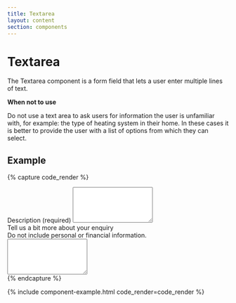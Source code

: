 ```yaml
---
title: Textarea
layout: content
section: components
---
```


# Textarea

The Textarea component is a form field that lets a user enter multiple lines of text.

**When not to use**

Do not use a text area to ask users for information the user is unfamiliar with, for example: the type of heating system in their home. In these cases it is better to provide the user with a list of options from which they can select.


## Example

{% capture code_render %}
<div class="form-group mb-4">
  <label for="exampleFormControlTextarea1" class="form-label">Description (required)</label>
  <textarea class="form-control" id="exampleFormControlTextarea1" rows="5"></textarea>
</div>

<div class="form-group">
  <label for="exampleFormControlTextarea1" class="form-label">Tell us a bit more about your enquiry</label>
  <div id="passwordHelpBlock" class="form-text">
    Do not include personal or financial information.
  </div>
  <textarea class="form-control" id="exampleFormControlTextarea1" rows="5"></textarea>
</div>
{% endcapture %}

{% include component-example.html code_render=code_render %}
